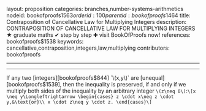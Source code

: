 layout: proposition
categories: branches,number-systems-arithmetics
nodeid: bookofproofs$1563
orderid: 100
parentid: bookofproofs$1464
title: Contraposition of Cancellative Law for Multiplying Integers
description: CONTRAPOSITION OF CANCELLATIVE LAW FOR MULTIPLYING INTEGERS &#9733; graduate maths &#10004; step by step &#10010; visit BookOfProofs now!
references: bookofproofs$1538
keywords: cancellative,contraposition,integers,law,multiplying
contributors: bookofproofs

---


---

If any two [integers][bookofproofs$844] `\(x,y\)` are [unequal][bookofproofs$1539], then the inequality is preserved, if and only if we multiply both sides of the inequality by an arbitrary integer `\(z\neq 0\)`:`\[x \neq y\Longleftrightarrow \begin{cases} z \cdot x\neq z \cdot y,&\text{or}\\
x \cdot z\neq y \cdot z.
\end{cases}\]`
